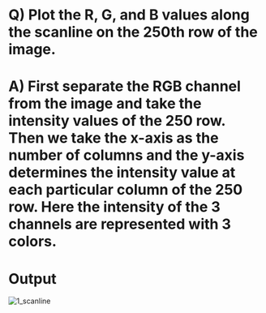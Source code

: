 # Q) Plot the R, G, and B values along the scanline on the 250th row of the image.
# A) First separate the RGB channel from the image and take the intensity values of the 250 row. Then we take the x-axis as the number of columns and the y-axis determines the intensity value at each particular column of the 250 row. Here the intensity of the 3 channels are represented with 3 colors.

# Output
![1_scanline](https://github.com/nisarg15/Basic_Computer_Vision/assets/89348092/0d637a1c-4ba9-46c6-b195-7e519fe781eb)
